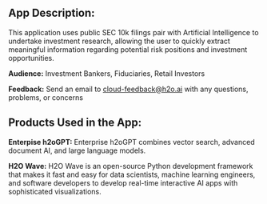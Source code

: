 ## App Description:

This application uses public SEC 10k filings pair with Artificial Intelligence to undertake investment research,
allowing the user to quickly extract meaningful information regarding potential risk positions and investment 
opportunities.

**Audience:** Investment Bankers, Fiduciaries, Retail Investors

**Feedback:** Send an email to cloud-feedback@h2o.ai with any questions, problems, or concerns

## Products Used in the App:

**Enterpise h2oGPT:** Enterprise h2oGPT combines vector search, advanced document AI, and large language models.

**H2O Wave:** H2O Wave is an open-source Python development framework that makes it fast and easy for data scientists, machine learning engineers, and software developers to develop real-time interactive AI apps with sophisticated visualizations.